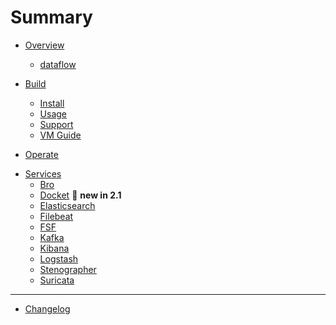# Summary

* [Overview](./overview/index.md)
    * [dataflow](./overview/dataflow.md)

* [Build](./build/index.md)
    * [Install](./build/install.md)
    * [Usage](./build/usage.md)
    * [Support](./build/support.md)
    * [VM Guide](./build/vm_guide.md)

* [Operate](./operate/index.md)

<!-- * [Maintain](./maintain/index.md)
    * [Docket](./maintain/docket.md) -->

* [Services](./services/index.md)
    * [Bro](./services/bro.md)
    * [Docket](docket.md) :wrench: **new in 2.1**
    * [Elasticsearch](./services/elasticsearch.md)
    * [Filebeat](./services/filebeat.md)
    * [FSF](./services/fsf.md)
    * [Kafka](./services/kafka.md)
    * [Kibana](./services/kibana.md)
    * [Logstash](./services/logstash.md)
    * [Stenographer](./services/stenographer.md)
    * [Suricata](./services/suricata.md)

<!-- * [Dev](./dev/index.md)
    * [Hardware Guide](./dev/hw_guide.md)
    * [PCAP](./dev/pcap.md) -->

---

* [Changelog](changelog.md)

